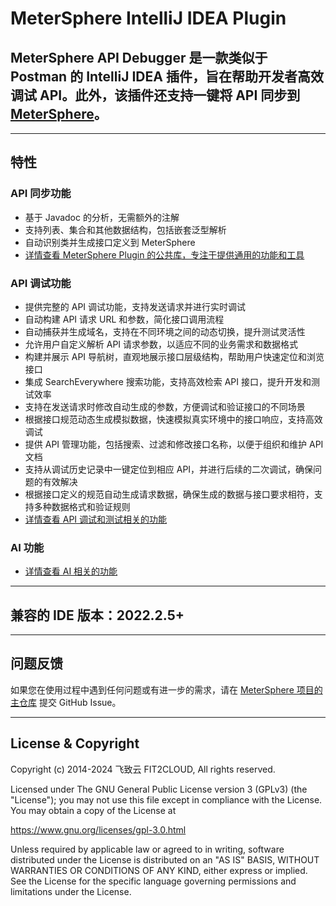 # MeterSphere IntelliJ IDEA Plugin

## MeterSphere API Debugger 是一款类似于 Postman 的 IntelliJ IDEA 插件，旨在帮助开发者高效调试 API。此外，该插件还支持一键将 API 同步到 [MeterSphere](https://github.com/metersphere/metersphere)。

---

## 特性

### API 同步功能

- 基于 Javadoc 的分析，无需额外的注解
- 支持列表、集合和其他数据结构，包括嵌套泛型解析
- 自动识别类并生成接口定义到 MeterSphere
- [详情查看 MeterSphere Plugin 的公共库，专注于提供通用的功能和工具](https://github.com/metersphere/metersphere-idea-plugin/blob/v3.x/README_LIB_zh.md)

### API 调试功能

- 提供完整的 API 调试功能，支持发送请求并进行实时调试
- 自动构建 API 请求 URL 和参数，简化接口调用流程
- 自动捕获并生成域名，支持在不同环境之间的动态切换，提升测试灵活性
- 允许用户自定义解析 API 请求参数，以适应不同的业务需求和数据格式
- 构建并展示 API 导航树，直观地展示接口层级结构，帮助用户快速定位和浏览接口
- 集成 SearchEverywhere 搜索功能，支持高效检索 API 接口，提升开发和测试效率
- 支持在发送请求时修改自动生成的参数，方便调试和验证接口的不同场景
- 根据接口规范动态生成模拟数据，快速模拟真实环境中的接口响应，支持高效调试
- 提供 API 管理功能，包括搜索、过滤和修改接口名称，以便于组织和维护 API 文档
- 支持从调试历史记录中一键定位到相应 API，并进行后续的二次调试，确保问题的有效解决
- 根据接口定义的规范自动生成请求数据，确保生成的数据与接口要求相符，支持多种数据格式和验证规则
- [详情查看 API 调试和测试相关的功能](https://github.com/metersphere/metersphere-idea-plugin/blob/v3.x/README_DEBUGGER_zh.md)


### AI 功能

- [详情查看 AI 相关的功能](https://github.com/metersphere/metersphere-idea-plugin/blob/v3.x/README_AI_zh.md)


---


## 兼容的 IDE 版本：2022.2.5+

---

## 问题反馈

如果您在使用过程中遇到任何问题或有进一步的需求，请在 [MeterSphere 项目的主仓库](https://github.com/metersphere/metersphere/issues) 提交 GitHub Issue。

---

## License & Copyright

Copyright (c) 2014-2024 飞致云 FIT2CLOUD, All rights reserved.

Licensed under The GNU General Public License version 3 (GPLv3)  (the "License"); you may not use this file except in compliance with the License. You may obtain a copy of the License at

https://www.gnu.org/licenses/gpl-3.0.html

Unless required by applicable law or agreed to in writing, software distributed under the License is distributed on an "AS IS" BASIS, WITHOUT WARRANTIES OR CONDITIONS OF ANY KIND, either express or implied. See the License for the specific language governing permissions and limitations under the License.
